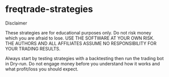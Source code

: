 # freqtrade-strategies

Disclaimer

These strategies are for educational purposes only. Do not risk money which you are afraid to lose. USE THE SOFTWARE AT YOUR OWN RISK. THE AUTHORS AND ALL AFFILIATES ASSUME NO RESPONSIBILITY FOR YOUR TRADING RESULTS.

Always start by testing strategies with a backtesting then run the trading bot in Dry-run. Do not engage money before you understand how it works and what profit/loss you should expect.
